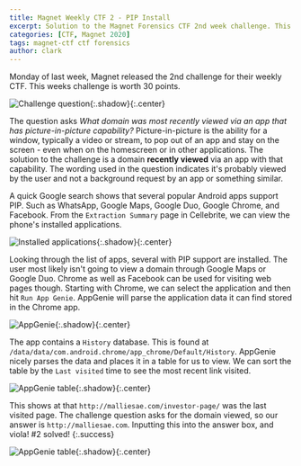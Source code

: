 ```yaml
---
title: Magnet Weekly CTF 2 - PIP Install
excerpt: Solution to the Magnet Forensics CTF 2nd week challenge. This challenge asks us to find a domain visited by a PIP app installed on the phone. 
categories: [CTF, Magnet 2020]
tags: magnet-ctf ctf forensics
author: clark
---
```


Monday of last week, Magnet released the 2nd challenge for their weekly CTF. This weeks challenge is worth 30 points. 


![Challenge question](https://starwarsfan2099.github.io/public/2020-10-16/question.JPG){:.shadow}{:.center}


The question asks *What domain was most recently viewed via an app that has picture-in-picture capability?* Picture-in-picture is the ability for a window, typically a video or stream, to pop out of an app and stay on the screen - even when on the homescreen or in other applications. The solution to the challenge is a domain **recently viewed** via an app with that capability. The wording used in the question indicates it's probably viewed by the user and not a background request by an app or something similar.

A quick Google search shows that several popular Android apps support PIP. Such as WhatsApp, Google Maps, Google Duo, Google Chrome, and Facebook. From the `Extraction Summary` page in Cellebrite, we can view the phone's installed applications. 


![Installed applications](https://starwarsfan2099.github.io/public/2020-10-16/installed_applications.JPG){:.shadow}{:.center}


Looking through the list of apps, several with PIP support are installed. The user most likely isn't going to view a domain through Google Maps or Google Duo. Chrome as well as Facebook can be used for visiting web pages though. Starting with Chrome, we can select the application and then hit `Run App Genie`.  AppGenie will parse the application data it can find stored in the Chrome app. 


![AppGenie](https://starwarsfan2099.github.io/public/2020-10-16/appgenie.JPG){:.shadow}{:.center}


The app contains a `History` database. This is found at `/data/data/com.android.chrome/app_chrome/Default/History`. AppGenie nicely parses the data and places it in a table for us to view. We can sort the table by the `Last visited` time to see the most recent link visited. 


![AppGenie table](https://starwarsfan2099.github.io/public/2020-10-16/table.JPG){:.shadow}{:.center}


This shows at that `http://malliesae.com/investor-page/` was the last visited page. The challenge question asks for the domain viewed, so our answer is `http://malliesae.com`. Inputting this into the answer box, and viola! #2 solved!
{:.success}


![AppGenie table](https://starwarsfan2099.github.io/public/2020-10-16/answered.JPG){:.shadow}{:.center}
